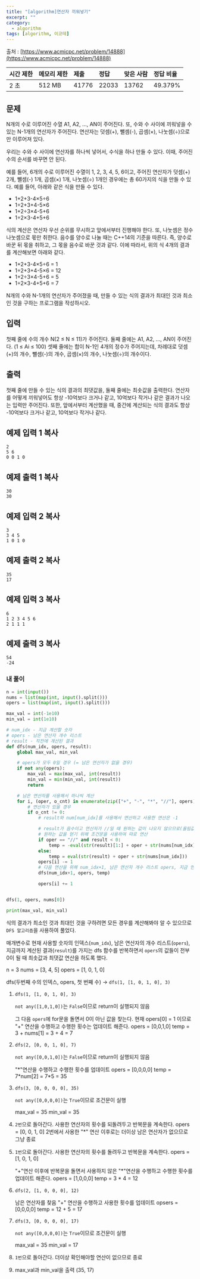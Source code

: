 ```yaml
---
title: "[algorithm]연산자 끼워넣기"
excerpt: ""
category:
  - algorithm
tags: [algorithm, 이코테]
---
```


출처 : [https://www.acmicpc.net/problem/14888](https://www.acmicpc.net/problem/14888)

| 시간 제한 | 메모리 제한 | 제출  | 정답  | 맞은 사람 | 정답 비율 |
| :-------- | :---------- | :---- | :---- | :-------- | :-------- |
| 2 초      | 512 MB      | 41776 | 22033 | 13762     | 49.379%   |

## 문제

N개의 수로 이루어진 수열 A1, A2, ..., AN이 주어진다. 또, 수와 수 사이에 끼워넣을 수 있는 N-1개의 연산자가 주어진다. 연산자는 덧셈(+), 뺄셈(-), 곱셈(×), 나눗셈(÷)으로만 이루어져 있다.

우리는 수와 수 사이에 연산자를 하나씩 넣어서, 수식을 하나 만들 수 있다. 이때, 주어진 수의 순서를 바꾸면 안 된다.

예를 들어, 6개의 수로 이루어진 수열이 1, 2, 3, 4, 5, 6이고, 주어진 연산자가 덧셈(+) 2개, 뺄셈(-) 1개, 곱셈(×) 1개, 나눗셈(÷) 1개인 경우에는 총 60가지의 식을 만들 수 있다. 예를 들어, 아래와 같은 식을 만들 수 있다.

- 1+2+3-4×5÷6
- 1÷2+3+4-5×6
- 1+2÷3×4-5+6
- 1÷2×3-4+5+6

식의 계산은 연산자 우선 순위를 무시하고 앞에서부터 진행해야 한다. 또, 나눗셈은 정수 나눗셈으로 몫만 취한다. 음수를 양수로 나눌 때는 C++14의 기준을 따른다. 즉, 양수로 바꾼 뒤 몫을 취하고, 그 몫을 음수로 바꾼 것과 같다. 이에 따라서, 위의 식 4개의 결과를 계산해보면 아래와 같다.

- 1+2+3-4×5÷6 = 1
- 1÷2+3+4-5×6 = 12
- 1+2÷3×4-5+6 = 5
- 1÷2×3-4+5+6 = 7

N개의 수와 N-1개의 연산자가 주어졌을 때, 만들 수 있는 식의 결과가 최대인 것과 최소인 것을 구하는 프로그램을 작성하시오.

## 입력

첫째 줄에 수의 개수 N(2 ≤ N ≤ 11)가 주어진다. 둘째 줄에는 A1, A2, ..., AN이 주어진다. (1 ≤ Ai ≤ 100) 셋째 줄에는 합이 N-1인 4개의 정수가 주어지는데, 차례대로 덧셈(+)의 개수, 뺄셈(-)의 개수, 곱셈(×)의 개수, 나눗셈(÷)의 개수이다. 

## 출력

첫째 줄에 만들 수 있는 식의 결과의 최댓값을, 둘째 줄에는 최솟값을 출력한다. 연산자를 어떻게 끼워넣어도 항상 -10억보다 크거나 같고, 10억보다 작거나 같은 결과가 나오는 입력만 주어진다. 또한, 앞에서부터 계산했을 때, 중간에 계산되는 식의 결과도 항상 -10억보다 크거나 같고, 10억보다 작거나 같다.

## 예제 입력 1 복사

```
2
5 6
0 0 1 0
```

## 예제 출력 1 복사

```
30
30
```

## 예제 입력 2 복사

```
3
3 4 5
1 0 1 0
```

## 예제 출력 2 복사

```
35
17
```

## 예제 입력 3 복사

```
6
1 2 3 4 5 6
2 1 1 1
```

## 예제 출력 3 복사

```
54
-24
```



### 내 풀이

```python
n = int(input())
nums = list(map(int, input().split()))
opers = list(map(int, input().split()))

max_val = int(-1e10)
min_val = int(1e10)

# num_idx - 지금 계산할 숫자
# opers - 남은 연산자 개수 리스트
# result - 직전에 계산된 결과
def dfs(num_idx, opers, result):
    global max_val, min_val

    # opers가 모두 0일 경우 (= 남은 연산자가 없을 경우)
    if not any(opers):
        max_val = max(max_val, int(result))
        min_val = min(min_val, int(result))
        return

    # 남은 연산자를 사용해서 하나씩 계산
    for i, (oper, o_cnt) in enumerate(zip(["+", "-", "*", "//"], opers)):
        # 연산자가 있을 경우
        if o_cnt != 0:
            # result와 num[num_idx]를 사용해서 연산하고 사용한 연산은 -1

            # result가 음수이고 연산자가 //일 때 원하는 값이 나오지 않으므로(올림값에 -가 붙여서 나옴)
            # 원하는 값을 얻기 위해 조건문을 사용하여 따로 연산
            if oper == "//" and result < 0:
                temp = -eval(str(result)[1:] + oper + str(nums[num_idx]))
            else:
                temp = eval(str(result) + oper + str(nums[num_idx]))
            opers[i] -= 1
            # 다음 연산을 위해 num_idx+1, 남은 연산자 개수 리스트 opers, 지금 연산의 결과 temp를 사용해서 재귀
            dfs(num_idx+1, opers, temp)

            opers[i] += 1


dfs(1, opers, nums[0])

print(max_val, min_val)
```

식의 결과가 최소인 것과 최대인 것을 구하려면 모든 경우를 계산해봐야 알 수 있으므로 `DFS 알고리즘`을 사용하여 풀었다.

매개변수로 현재 사용할 숫자의 인덱스(`num_idx`), 남은 연산자의 개수 리스트(`opers`), 지금까지 계산된 결과(`result`)를 가지는 dfs 함수를 반복하면서 `opers`의 값들이 전부 0이 될 때 최솟값과 최댓값 연산을 하도록 했다.

n = 3
nums = [3, 4, 5]
opers = [1, 0, 1, 0]

dfs(두번째 수의 인덱스, opers, 첫 번째 수) -> `dfs(1, [1, 0, 1, 0], 3)`

1. `dfs(1, [1, 0, 1, 0], 3)`

   `not any([1,0,1,0])`는  `False`이므로 return이 실행되지 않음

   그 다음 `opers`에 for문을 돌면서 0이 아닌 값을 찾는다. 현재 opers[0] = 1 이므로 "+" 연산을 수행하고 수행한 횟수는 업데이트 해준다. 
   opers  = [0,0,1,0]
   temp = 3 + nums[1] = 3 + 4 = 7

2. `dfs(2, [0, 0, 1, 0], 7)`

   `not any([0,0,1,0])`는  `False`이므로 return이 실행되지 않음

   "*"연산을 수행하고 수행한 횟수를 업데이트
   opers = [0,0,0,0]
   temp = 7\*num[2] = 7\*5 = 35

3. `dfs(3, [0, 0, 0, 0], 35)`

   `not any([0,0,0,0])`는  `True`이므로 조건문이 실행

   max_val = 35
   min_val = 35

4. `2번`으로 돌아간다. 사용한 연산자의 횟수를 되돌려두고 반복문을 계속한다. opers = [0, 0, 1, 0]
   2번에서 사용한 "*" 연산 이후로는 더이상 남은 연산자가 없으므로 그냥 종료

5. `1번`으로 돌아간다. 사용한 연산자의 횟수를 돌려두고 반복문을 계속한다. opers = [1, 0, 1, 0]

   "+"연산 이후에 반복문을 돌면서 사용하지 않은 "*"연산을 수행하고 수행한 횟수를 업데이트 해준다.
   opers = [1,0,0,0]
   temp = 3 \* 4 = 12

6. `dfs(2, [1, 0, 0, 0], 12)`

   남은 연산자를 찾음 "+" 연산을 수행하고 사용한 횟수를 업데이트
   opsers = [0,0,0,0]
   temp = 12 + 5 = 17

7. `dfs(3, [0, 0, 0, 0], 17)`

   `not any([0,0,0,0])`는  `True`이므로 조건문이 실행

   max_val = 35
   min_val = 17

8. `1번`으로 돌아간다. 더이상 확인해야할 연산이 없으므로 종료

9. max_val과 min_val을 출력 (35, 17)



